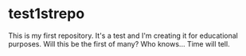 # test1strepo
This is my first repository. It's a test and I'm creating it for educational purposes.
Will this be the first of many? Who knows... Time will tell.
